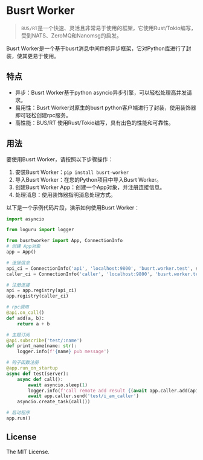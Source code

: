 # Busrt Worker
> `BUS/RT`是一个快速、灵活且非常易于使用的框架，它使用Rust/Tokio编写，受到NATS、ZeroMQ和Nanomsg的启发。

Busrt Worker是一个基于busrt消息中间件的异步框架，它对Python库进行了封装，使其更易于使用。


## 特点

- 异步：Busrt Worker基于python asyncio异步引擎，可以轻松处理高并发请求。
- 易用性：Busrt Worker对原生的busrt python客户端进行了封装，使用装饰器即可轻松创建rpc服务。
- 高性能：BUS/RT 使用Rust/Tokio编写，具有出色的性能和可靠性。

## 用法

要使用Busrt Worker，请按照以下步骤操作：

1. 安装Busrt Worker：`pip install busrt-worker`
2. 导入Busrt Worker：在您的Python项目中导入Busrt Worker。
3. 创建Busrt Worker App：创建一个App对象，并注册连接信息。
4. 处理消息：使用装饰器指明消息处理方式。

以下是一个示例代码片段，演示如何使用Busrt Worker：

```python
import asyncio

from loguru import logger

from busrtworker import App, ConnectionInfo
# 创建 App对象
app = App()

# 连接信息
api_ci = ConnectionInfo('api', 'localhost:9800', 'busrt.worker.test', static=True, topic='test/#')
caller_ci = ConnectionInfo('caller', 'localhost:9800', 'busrt.worker.test', static=True)

# 注册连接
api = app.registry(api_ci)
app.registry(caller_ci)

# rpc调用
@api.on_call()
def add(a, b):
    return a + b

# 主题订阅
@api.subscribe('test/:name')
def print_name(name: str):
    logger.info(f'{name} pub message')

# 钩子函数注册
@app.run_on_startup
async def test(server):
    async def call():
        await asyncio.sleep(1)
        logger.info(f'call remote add result {(await app.caller.add(api_ci.final_name,a=1, b=2))}')
        await app.caller.send('test/i_am_caller')
    asyncio.create_task(call())

# 启动程序
app.run()
```

## License
The MIT License.